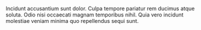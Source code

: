 Incidunt accusantium sunt dolor. Culpa tempore pariatur rem ducimus atque soluta. Odio nisi occaecati magnam temporibus nihil. Quia vero incidunt molestiae veniam minima quo repellendus sequi sunt.